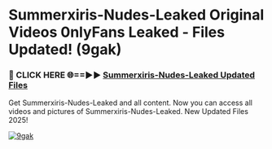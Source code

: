 # Summerxiris-Nudes-Leaked Original Videos 0nlyFans Leaked - Files Updated! (9gak)

<h3>🔴 CLICK HERE 🌐==►► <a href="https://tinyurl.com/4mcuefdz" rel="nofollow">Summerxiris-Nudes-Leaked Updated Files</a></h3>

Get Summerxiris-Nudes-Leaked and all content. Now you can access all videos and pictures of Summerxiris-Nudes-Leaked. New Updated Files 2025!

[![9gak](https://i.imgur.com/StAQSOY.gif)](https://tinyurl.com/4mcuefdz)
